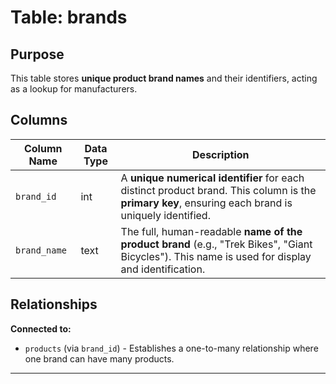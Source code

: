 # Table: brands

## Purpose
This table stores **unique product brand names** and their identifiers, acting as a lookup for manufacturers.

## Columns

| Column Name | Data Type | Description |
|-------------|-----------|-----------|
| `brand_id` | int | A **unique numerical identifier** for each distinct product brand. This column is the **primary key**, ensuring each brand is uniquely identified. |
| `brand_name` | text | The full, human-readable **name of the product brand** (e.g., "Trek Bikes", "Giant Bicycles"). This name is used for display and identification. |

## Relationships

**Connected to:**
- `products` (via `brand_id`) - Establishes a one-to-many relationship where one brand can have many products.

---


